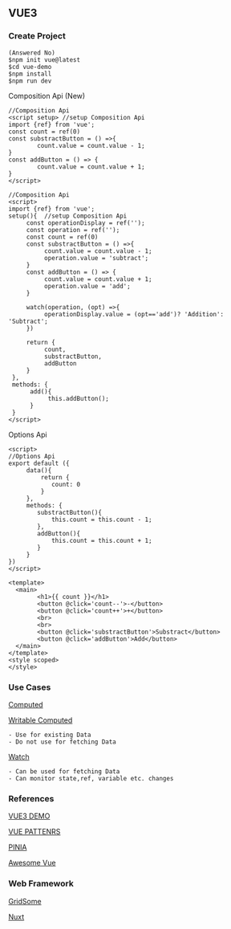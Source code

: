 ## VUE3

### Create Project
```
(Answered No)
$npm init vue@latest
$cd vue-demo
$npm install
$npm run dev
```
Composition Api (New)
```
//Composition Api
<script setup> //setup Composition Api
import {ref} from 'vue';
const count = ref(0)
const substractButton = () =>{
        count.value = count.value - 1;
}
const addButton = () => {
        count.value = count.value + 1;
}
</script>

```
```
//Composition Api
<script>
import {ref} from 'vue';
setup(){  //setup Composition Api
     const operationDisplay = ref('');
     const operation = ref('');
     const count = ref(0)
     const substractButton = () =>{
          count.value = count.value - 1;
          operation.value = 'subtract';
     }
     const addButton = () => {
          count.value = count.value + 1;
          operation.value = 'add';
     }
     
     watch(operation, (opt) =>{
          operationDisplay.value = (opt=='add')? 'Addition': 'Subtract';
     })
     
     return {
          count,
          substractButton,
          addButton
     }
 },
 methods: {
      add(){
           this.addButton();  
      }
 }
</script>

```
Options Api
```
<script>
//Options Api
export default ({
     data(){
         return {
            count: 0
         }
     },
     methods: {
        substractButton(){
            this.count = this.count - 1;
        },
        addButton(){
            this.count = this.count + 1;
        }
     }
})
</script>
```
```
<template>
  <main>
        <h1>{{ count }}</h1>
        <button @click='count--'>-</button>
        <button @click='count++'>+</button>
        <br>
        <br>
        <button @click='substractButton'>Substract</button>
        <button @click='addButton'>Add</button>
  </main>
</template>
<style scoped>
</style>
```
### Use Cases
[Computed](https://vuejs.org/guide/essentials/computed.html#basic-example)

[Writable Computed](https://vuejs.org/guide/essentials/computed.html#writable-computed)
``` 
- Use for existing Data
- Do not use for fetching Data
```
[Watch](https://vuejs.org/guide/essentials/watchers.html)
```
- Can be used for fetching Data
- Can monitor state,ref, variable etc. changes

```
### References

[VUE3 DEMO](https://github.com/pollyolly/VUE3-DEMO/blob/main/App.vue)

[VUE PATTENRS](https://learn-vuejs.github.io/vue-patterns/patterns/#handling-errors)

[PINIA](https://www.youtube.com/watch?v=JGC7aAC-3y8)

[Awesome Vue](https://fe-tool.com/en-us/awesome-vue-learning-course/)

### Web Framework
[GridSome](https://github.com/gridsome/gridsome)

[Nuxt](https://nuxtjs.org/)

